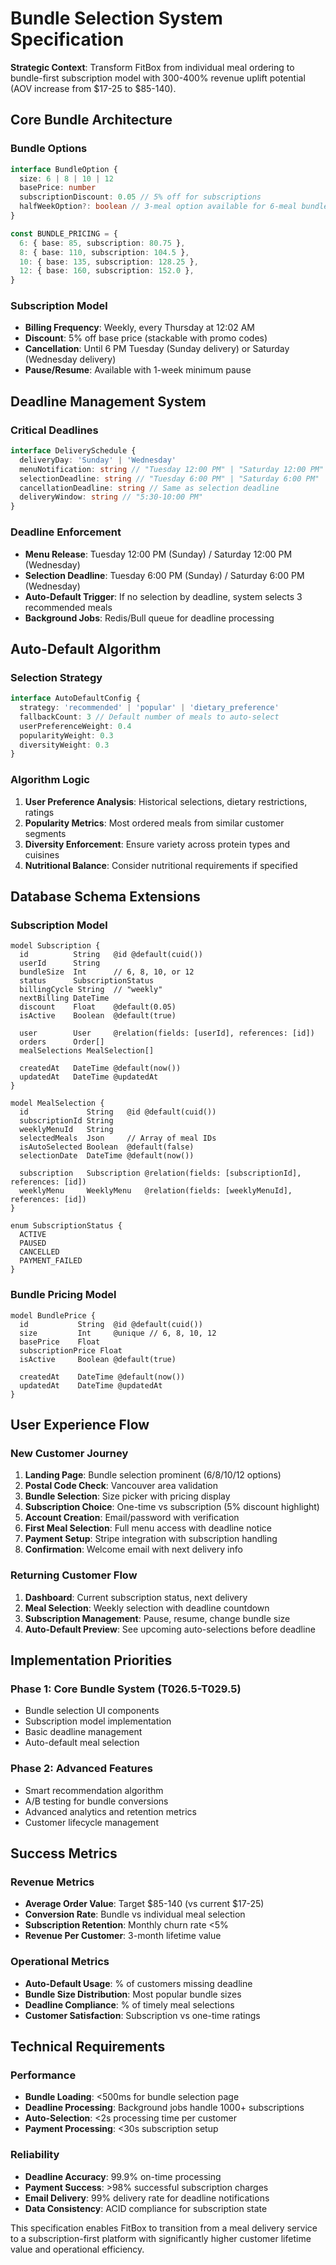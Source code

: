 # Bundle Selection System Specification

**Strategic Context**: Transform FitBox from individual meal ordering to bundle-first subscription model with 300-400% revenue uplift potential (AOV increase from $17-25 to $85-140).

## Core Bundle Architecture

### Bundle Options

```typescript
interface BundleOption {
  size: 6 | 8 | 10 | 12
  basePrice: number
  subscriptionDiscount: 0.05 // 5% off for subscriptions
  halfWeekOption?: boolean // 3-meal option available for 6-meal bundles
}

const BUNDLE_PRICING = {
  6: { base: 85, subscription: 80.75 },
  8: { base: 110, subscription: 104.5 },
  10: { base: 135, subscription: 128.25 },
  12: { base: 160, subscription: 152.0 },
}
```

### Subscription Model

- **Billing Frequency**: Weekly, every Thursday at 12:02 AM
- **Discount**: 5% off base price (stackable with promo codes)
- **Cancellation**: Until 6 PM Tuesday (Sunday delivery) or Saturday (Wednesday delivery)
- **Pause/Resume**: Available with 1-week minimum pause

## Deadline Management System

### Critical Deadlines

```typescript
interface DeliverySchedule {
  deliveryDay: 'Sunday' | 'Wednesday'
  menuNotification: string // "Tuesday 12:00 PM" | "Saturday 12:00 PM"
  selectionDeadline: string // "Tuesday 6:00 PM" | "Saturday 6:00 PM"
  cancellationDeadline: string // Same as selection deadline
  deliveryWindow: string // "5:30-10:00 PM"
}
```

### Deadline Enforcement

- **Menu Release**: Tuesday 12:00 PM (Sunday) / Saturday 12:00 PM (Wednesday)
- **Selection Deadline**: Tuesday 6:00 PM (Sunday) / Saturday 6:00 PM (Wednesday)
- **Auto-Default Trigger**: If no selection by deadline, system selects 3 recommended meals
- **Background Jobs**: Redis/Bull queue for deadline processing

## Auto-Default Algorithm

### Selection Strategy

```typescript
interface AutoDefaultConfig {
  strategy: 'recommended' | 'popular' | 'dietary_preference'
  fallbackCount: 3 // Default number of meals to auto-select
  userPreferenceWeight: 0.4
  popularityWeight: 0.3
  diversityWeight: 0.3
}
```

### Algorithm Logic

1. **User Preference Analysis**: Historical selections, dietary restrictions, ratings
2. **Popularity Metrics**: Most ordered meals from similar customer segments
3. **Diversity Enforcement**: Ensure variety across protein types and cuisines
4. **Nutritional Balance**: Consider nutritional requirements if specified

## Database Schema Extensions

### Subscription Model

```prisma
model Subscription {
  id          String   @id @default(cuid())
  userId      String
  bundleSize  Int      // 6, 8, 10, or 12
  status      SubscriptionStatus
  billingCycle String  // "weekly"
  nextBilling DateTime
  discount    Float    @default(0.05)
  isActive    Boolean  @default(true)

  user        User     @relation(fields: [userId], references: [id])
  orders      Order[]
  mealSelections MealSelection[]

  createdAt   DateTime @default(now())
  updatedAt   DateTime @updatedAt
}

model MealSelection {
  id             String   @id @default(cuid())
  subscriptionId String
  weeklyMenuId   String
  selectedMeals  Json     // Array of meal IDs
  isAutoSelected Boolean  @default(false)
  selectionDate  DateTime @default(now())

  subscription   Subscription @relation(fields: [subscriptionId], references: [id])
  weeklyMenu     WeeklyMenu   @relation(fields: [weeklyMenuId], references: [id])
}

enum SubscriptionStatus {
  ACTIVE
  PAUSED
  CANCELLED
  PAYMENT_FAILED
}
```

### Bundle Pricing Model

```prisma
model BundlePrice {
  id           String  @id @default(cuid())
  size         Int     @unique // 6, 8, 10, 12
  basePrice    Float
  subscriptionPrice Float
  isActive     Boolean @default(true)

  createdAt    DateTime @default(now())
  updatedAt    DateTime @updatedAt
}
```

## User Experience Flow

### New Customer Journey

1. **Landing Page**: Bundle selection prominent (6/8/10/12 options)
2. **Postal Code Check**: Vancouver area validation
3. **Bundle Selection**: Size picker with pricing display
4. **Subscription Choice**: One-time vs subscription (5% discount highlight)
5. **Account Creation**: Email/password with verification
6. **First Meal Selection**: Full menu access with deadline notice
7. **Payment Setup**: Stripe integration with subscription handling
8. **Confirmation**: Welcome email with next delivery info

### Returning Customer Flow

1. **Dashboard**: Current subscription status, next delivery
2. **Meal Selection**: Weekly selection with deadline countdown
3. **Subscription Management**: Pause, resume, change bundle size
4. **Auto-Default Preview**: See upcoming auto-selections before deadline

## Implementation Priorities

### Phase 1: Core Bundle System (T026.5-T029.5)

- Bundle selection UI components
- Subscription model implementation
- Basic deadline management
- Auto-default meal selection

### Phase 2: Advanced Features

- Smart recommendation algorithm
- A/B testing for bundle conversions
- Advanced analytics and retention metrics
- Customer lifecycle management

## Success Metrics

### Revenue Metrics

- **Average Order Value**: Target $85-140 (vs current $17-25)
- **Conversion Rate**: Bundle vs individual meal selection
- **Subscription Retention**: Monthly churn rate <5%
- **Revenue Per Customer**: 3-month lifetime value

### Operational Metrics

- **Auto-Default Usage**: % of customers missing deadline
- **Bundle Size Distribution**: Most popular bundle sizes
- **Deadline Compliance**: % of timely meal selections
- **Customer Satisfaction**: Subscription vs one-time ratings

## Technical Requirements

### Performance

- **Bundle Loading**: <500ms for bundle selection page
- **Deadline Processing**: Background jobs handle 1000+ subscriptions
- **Auto-Selection**: <2s processing time per customer
- **Payment Processing**: <30s subscription setup

### Reliability

- **Deadline Accuracy**: 99.9% on-time processing
- **Payment Success**: >98% successful subscription charges
- **Email Delivery**: 99% delivery rate for deadline notifications
- **Data Consistency**: ACID compliance for subscription state

This specification enables FitBox to transition from a meal delivery service to a subscription-first platform with significantly higher customer lifetime value and operational efficiency.
